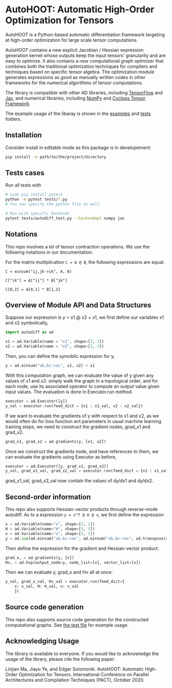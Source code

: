 # AutoHOOT: Automatic High-Order Optimization for Tensors

AutoHOOT is a Python-based automatic differentiation framework targeting at high-order optimization for large scale tensor computations.

AutoHOOT contains a new explicit Jacobian / Hessian expression generation kernel whose outputs keep the input tensors’ granularity and are easy to optimize. It also contains a new computational graph optimizer that combines both the traditional optimization techniques for compilers and techniques based on specific tensor algebra. The optimization module generates expressions as good as manually written codes in other frameworks for the numerical algorithms of tensor computations.

The library is compatible with other AD libraries, including [TensorFlow](https://github.com/tensorflow/tensorflow) and [Jax](https://github.com/google/jax), and numerical libraries, including [NumPy](https://github.com/numpy/numpy) and [Cyclops Tensor Framework](https://github.com/cyclops-community/ctf).

The example usage of the libaray is shown in the [examples](https://github.com/LinjianMa/AutoHOOT/tree/master/examples) and [tests](https://github.com/LinjianMa/AutoHOOT/tree/master/tests) folders.


## Installation
Consider install in editable mode as this package is in developement:

```bash
pip install -e path/to/the/project/directory
```


## Tests cases
Run all tests with
```bash
# sudo pip install pytest
python -m pytest tests/*.py
# You can specify the python file as well.
```

```bash
# Run with specific backends
pytest tests/autodiff_test.py --backendopt numpy jax
```


## Notations
This repo involves a lot of tensor contraction operations. We use the following notations in our documentation:

For the matrix multiplication `C = A @ B`, the following expressions are equal:

```
C = einsum("ij,jk->ik", A, B)
```
```
C["ik"] = A["ij"] * B["jk"]
```
```
C[0,2] = A[0,1] * B[1,2]
```

## Overview of Module API and Data Structures

Suppose our expression is y = x1 @ x2 + x1, we first define our variables x1 and x2 symbolically,
```python
import autodiff as ad

x1 = ad.Variable(name = "x1", shape=[3, 3])
x2 = ad.Variable(name = "x2", shape=[3, 3])
```
Then, you can define the symoblic expression for y,
```python
y = ad.einsum("ab,bc->ac", x1, x2) + x1
```
With this computation graph, we can evaluate the value of y given any values of x1 and x2: simply walk the graph in a topological order, and for each node, use its associated operator to compute an output value given input values. The evaluation is done in Executor.run method.
```python
executor = ad.Executor([y])
y_val = executor.run(feed_dict = {x1 : x1_val, x2 : x2_val})
```
If we want to evaluate the gradients of y with respect to x1 and x2, as we would often do for loss function wrt parameters in usual machine learning training steps, we need to construct the gradient nodes, grad_x1 and grad_x2.
```python
grad_x1, grad_x2 = ad.gradients(y, [x1, x2])
```
Once we construct the gradients node, and have references to them, we can evaluate the gradients using Executor as before,
```python
executor = ad.Executor([y, grad_x1, grad_x2])
y_val, grad_x1_val, grad_x2_val = executor.run(feed_dict = {x1 : x1_val, x2 : x2_val})
```
grad_x1_val, grad_x2_val now contain the values of dy/dx1 and dy/dx2.

## Second-order information

This repo also supports Hessian-vector products through reverse-mode autodiff. As to a expression `y = x^T @ H @ x`, we first define the expression 
```python
x = ad.Variable(name="x", shape=[3, 1])
H = ad.Variable(name="H", shape=[3, 3])
v = ad.Variable(name="v", shape=[3, 1])
y = ad.sum(ad.einsum("ab,bc->ac", ad.einsum("ab,bc->ac", ad.transpose(x), H), x))
```
Then define the expression for the gradient and Hessian-vector product:
```python
grad_x, = ad.gradients(y, [x])
Hv, = ad.hvp(output_node=y, node_list=[x], vector_list=[v])
```
Then we can evaluate y, grad_x and Hv all at once:
```python
y_val, grad_x_val, Hv_val = executor.run(feed_dict={
    x: x_val, H: H_val, v: v_val
    })
```

## Source code generation

This repo also supports source code generation for the constructed computational graphs. See [the test file](https://github.com/LinjianMa/AutoHOOT/blob/master/tests/s2s_test.py) for example usage.


## Acknowledging Usage

The library is available to everyone. If you would like to acknowledge the usage of the library, please cite the following paper:

Linjian Ma, Jiayu Ye, and Edgar Solomonik. AutoHOOT: Automatic High-Order Optimization for Tensors. International Conference on Parallel Architectures and Compilation Techniques (PACT), October 2020.
